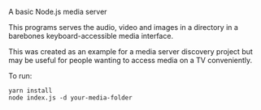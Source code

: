 A basic Node.js media server

This programs serves the audio, video and images in a directory in a barebones
keyboard-accessible media interface.

This was created as an example for a media server discovery project but may
be useful for people wanting to access media on a TV conveniently.

To run:

```
yarn install
node index.js -d your-media-folder
```
